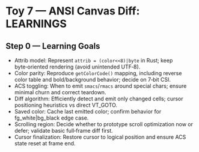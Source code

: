 # Toy 7 — ANSI Canvas Diff: LEARNINGS

## Step 0 — Learning Goals
- Attrib model: Represent `attrib = (color<<8)|byte` in Rust; keep byte‑oriented rendering (avoid unintended UTF‑8).
- Color parity: Reproduce `getColorCode()` mapping, including reverse color table and bold/background behavior; decide on 7‑bit CSI.
- ACS toggling: When to emit `smacs`/`rmacs` around special chars; ensure minimal churn and correct teardown.
- Diff algorithm: Efficiently detect and emit only changed cells; cursor positioning heuristics vs direct VT_GOTO.
- Saved color: Cache last emitted color; confirm behavior for fg_white|bg_black edge case.
- Scrolling region: Decide whether to prototype scroll optimization now or defer; validate basic full‑frame diff first.
- Cursor finalization: Restore cursor to logical position and ensure ACS state reset at frame end.

